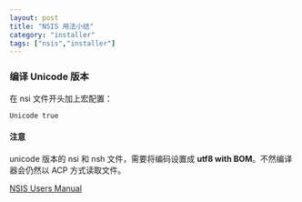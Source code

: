```yaml
---
layout: post
title: "NSIS 用法小结"
category: "installer"
tags: ["nsis","installer"]
---
```





### 编译 Unicode 版本

在 nsi 文件开头加上宏配置：

```shell
Unicode true
```

#### 注意

unicode 版本的 nsi 和 nsh 文件，需要将编码设置成 **utf8 with BOM**。不然编译器会仍然以 ACP 方式读取文件。


[NSIS Users Manual](http://nsis.sourceforge.net/Docs/Contents.html)
